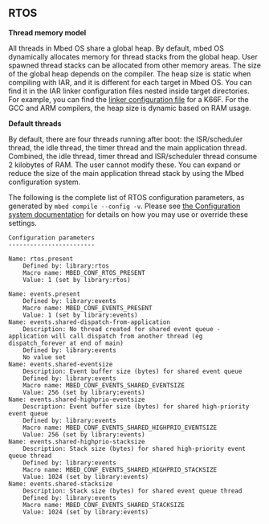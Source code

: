 <h2 id="configuration-rtos">RTOS</h2>

**Thread memory model**

All threads in Mbed OS share a global heap. By default, mbed OS dynamically allocates memory for thread stacks from the global heap. User spawned thread stacks can be allocated from other memory areas. The size of the global heap depends on the compiler. The heap size is static when compiling with IAR, and it is different for each target in Mbed OS. You can find it in the IAR linker configuration files nested inside target directories. For example, you can find the [linker configuration file](https://github.com/ARMmbed/mbed-os/blob/master/targets/TARGET_Freescale/TARGET_MCUXpresso_MCUS/TARGET_K66F/device/TOOLCHAIN_IAR/MK66FN2M0xxx18.icf#L49-L51) for a K66F. For the GCC and ARM compilers, the heap size is dynamic based on RAM usage.

**Default threads**

By default, there are four threads running after boot: the ISR/scheduler thread, the idle thread, the timer thread and the main application thread. Combined, the idle thread, timer thread and ISR/scheduler thread consume 2 kilobytes of RAM. The user cannot modify these. You can expand or reduce the size of the main application thread stack by using the Mbed configuration system.


The following is the complete list of RTOS configuration parameters, as generated by `mbed compile --config -v`. Please see [the Configuration system documentation](/docs/tools/config_system.md) for details on how you may use or override these settings.

```
Configuration parameters
------------------------

Name: rtos.present
    Defined by: library:rtos
    Macro name: MBED_CONF_RTOS_PRESENT
    Value: 1 (set by library:rtos)

Name: events.present
    Defined by: library:events
    Macro name: MBED_CONF_EVENTS_PRESENT
    Value: 1 (set by library:events)
Name: events.shared-dispatch-from-application
    Description: No thread created for shared event queue - application will call dispatch from another thread (eg dispatch_forever at end of main)
    Defined by: library:events
    No value set
Name: events.shared-eventsize
    Description: Event buffer size (bytes) for shared event queue
    Defined by: library:events
    Macro name: MBED_CONF_EVENTS_SHARED_EVENTSIZE
    Value: 256 (set by library:events)
Name: events.shared-highprio-eventsize
    Description: Event buffer size (bytes) for shared high-priority event queue
    Defined by: library:events
    Macro name: MBED_CONF_EVENTS_SHARED_HIGHPRIO_EVENTSIZE
    Value: 256 (set by library:events)
Name: events.shared-highprio-stacksize
    Description: Stack size (bytes) for shared high-priority event queue thread
    Defined by: library:events
    Macro name: MBED_CONF_EVENTS_SHARED_HIGHPRIO_STACKSIZE
    Value: 1024 (set by library:events)
Name: events.shared-stacksize
    Description: Stack size (bytes) for shared event queue thread
    Defined by: library:events
    Macro name: MBED_CONF_EVENTS_SHARED_STACKSIZE
    Value: 1024 (set by library:events)
```
